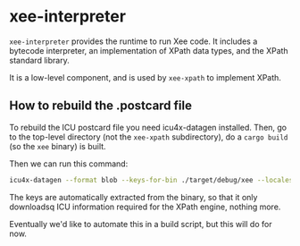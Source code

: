 # xee-interpreter

`xee-interpreter` provides the runtime to run Xee code. It includes a
bytecode interpreter, an implementation of XPath data types, and the XPath
standard library.

It is a low-level component, and is used by `xee-xpath` to implement XPath.

## How to rebuild the .postcard file

To rebuild the ICU postcard file you need icu4x-datagen installed. Then, go to the top-level directory (not the `xee-xpath` subdirectory), do a `cargo build` (so the `xee` binary) is built.

Then we can run this command:

```bash
icu4x-datagen --format blob --keys-for-bin ./target/debug/xee --locales full --cldr-tag latest --out xee-xpath/buffer_data.postcard
```

The keys are automatically extracted from the binary, so that it only downloadsq ICU information required for the XPath engine, nothing more.

Eventually we'd like to automate this in a build script, but this will do for now.
